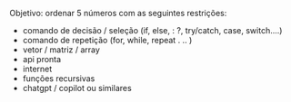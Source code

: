 Objetivo: ordenar 5 números com as seguintes restrições:
 
- comando de decisão / seleção (if, else, : ?, try/catch, case, switch....)
- comando de repetição (for, while, repeat . .. )
- vetor / matriz / array
- api pronta
- internet 
- funções recursivas
- chatgpt / copilot ou similares
